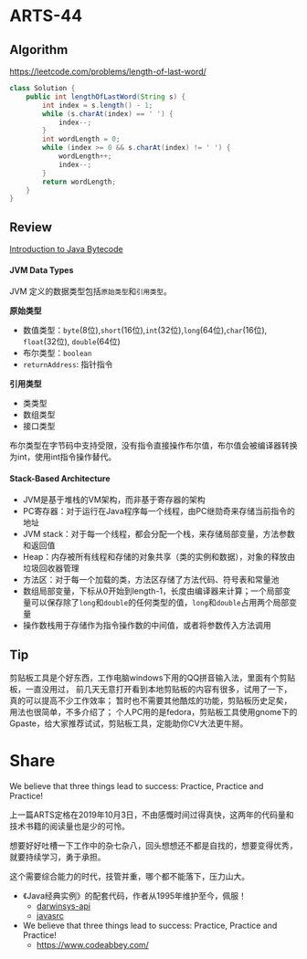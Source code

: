 # ARTS-44

## Algorithm

https://leetcode.com/problems/length-of-last-word/

```java
class Solution {
    public int lengthOfLastWord(String s) {
        int index = s.length() - 1;
        while (s.charAt(index) == ' ') {
            index--;
        }
        int wordLength = 0;
        while (index >= 0 && s.charAt(index) != ' ') {
            wordLength++;
            index--;
        }
        return wordLength;
    }
}
```

## Review

[Introduction to Java Bytecode](https://dzone.com/articles/introduction-to-java-bytecode)

#### JVM Data Types

JVM 定义的数据类型包括`原始类型`和`引用类型`。

**原始类型**

- 数值类型：`byte`(8位),`short`(16位),`int`(32位),`long`(64位),`char`(16位), `float`(32位), `double`(64位)
- 布尔类型：`boolean`
- `returnAddress`: 指针指令

**引用类型**

- 类类型
- 数组类型
- 接口类型

布尔类型在字节码中支持受限，没有指令直接操作布尔值，布尔值会被编译器转换为int，使用int指令操作替代。

#### Stack-Based Architecture

- JVM是基于堆栈的VM架构，而非基于寄存器的架构
- PC寄存器：对于运行在Java程序每一个线程，由PC继勋奇来存储当前指令的地址
- JVM stack：对于每一个线程，都会分配一个栈，来存储局部变量，方法参数和返回值
- Heap：内存被所有线程和存储的对象共享（类的实例和数据），对象的释放由垃圾回收器管理
- 方法区：对于每一个加载的类，方法区存储了方法代码、符号表和常量池
- 数组局部变量，下标从0开始到length-1，长度由编译器来计算；一个局部变量可以保存除了`long`和`double`的任何类型的值，`long`和`double`占用两个局部变量
- 操作数栈用于存储作为指令操作数的中间值，或者将参数传入方法调用

## Tip

剪贴板工具是个好东西，工作电脑windows下用的QQ拼音输入法，里面有个剪贴板，一直没用过，
前几天无意打开看到本地剪贴板的内容有很多，试用了一下，真的可以提高不少工作效率；
暂时也不需要其他酷炫的功能，剪贴板历史足矣，用法也很简单，不多介绍了；
个人PC用的是fedora，剪贴板工具使用gnome下的Gpaste，给大家推荐试试，剪贴板工具，定能助你CV大法更牛掰。

# Share

We believe that three things lead to success: Practice, Practice and Practice!

上一篇ARTS定格在2019年10月3日，不由感慨时间过得真快，这两年的代码量和技术书籍的阅读量也是少的可怜。

想要好好吐槽一下工作中的杂七杂八，回头想想还不都是自找的，想要变得优秀，就要持续学习，勇于承担。

这个需要综合能力的时代，技管并重，哪个都不能落下，压力山大。

- 《Java经典实例》的配套代码，作者从1995年维护至今，佩服！
  - [darwinsys-api](https://github.com/IanDarwin/darwinsys-api)
  - [javasrc](https://github.com/IanDarwin/javasrc)
- We believe that three things lead to success: Practice, Practice and Practice!
  - https://www.codeabbey.com/


